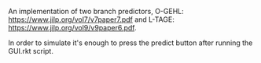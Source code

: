An implementation of two branch predictors, O-GEHL: https://www.jilp.org/vol7/v7paper7.pdf and L-TAGE: https://www.jilp.org/vol9/v9paper6.pdf.

In order to simulate it's enough to press the predict button after running the GUI.rkt script.
